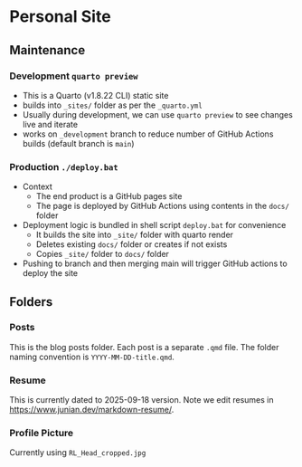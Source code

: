 # Personal Site

## Maintenance

### Development `quarto preview`

- This is a Quarto (v1.8.22 CLI) static site 
- builds into `_sites/` folder as per the `_quarto.yml` 
- Usually during development, we can use `quarto preview` to see changes live and iterate
- works on `_development` branch to reduce number of GitHub Actions builds (default branch is `main`)

### Production `./deploy.bat`

- Context
    - The end product is a GitHub pages site
    - The page is deployed by GitHub Actions using contents in the `docs/` folder
- Deployment logic is bundled in shell script `deploy.bat` for convenience
    - It builds the site into `_site/` folder with quarto render
    - Deletes existing `docs/` folder or creates if not exists
    - Copies `_site/` folder to `docs/` folder
- Pushing to branch and then merging main will trigger GitHub actions to deploy the site

## Folders

### Posts

This is the blog posts folder. Each post is a separate `.qmd` file. The folder naming convention is `YYYY-MM-DD-title.qmd`.


### Resume

This is currently dated to 2025-09-18 version. Note we edit resumes in https://www.junian.dev/markdown-resume/.

### Profile Picture

Currently using  `RL_Head_cropped.jpg`